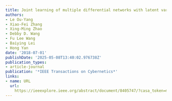 ```yaml
---
title: Joint learning of multiple differential networks with latent variables
authors:
- Le Ou-Yang
- Xiao-Fei Zhang
- Xing-Ming Zhao
- Debby D. Wang
- Fu Lee Wang
- Baiying Lei
- Hong Yan
date: '2018-07-01'
publishDate: '2025-05-08T13:40:02.976738Z'
publication_types:
- article-journal
publication: '*IEEE Transactions on Cybernetics*'
links:
- name: URL
  url: 
    https://ieeexplore.ieee.org/abstract/document/8405747/?casa_token=mXIxPWR3USkAAAAA:ROsYHQhmoo2fYWaihlCWz77I-faSXKekNxBbbzu0dVUvUxJ6SQoX1IYz275yIyr-ACb4bv7VsTBp
---
```


